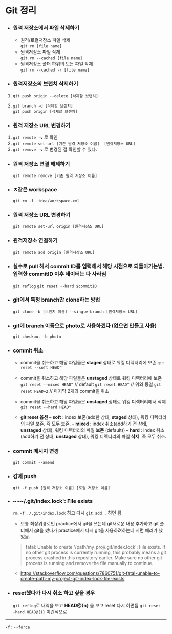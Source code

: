 Git 정리
=========

- ### 원격 저장소에서 파일 삭제하기
   - 원격/로컬저장소 파일 삭제  
    `git rm [file name]`  
   - 원격저장소 파일 삭제  
    `git rm --cached [file name]`  
   - 원격저장소 폴더 하위의 모든 파일 삭제  
    `git rm --cached -r [file name]`

- ### 원격저장소의 브랜치 삭제하기
 1. `git push origin --delete [삭제할 브랜치]`

 2. `git branch -d [삭제할 브랜치]`  
    `git push origin [삭제할 브랜치]`

- ### 원격 저장소 URL 변경하기
 1. `git remote -v` 로 확인  
 2. `git remote set-url [기존 원격 저장소 이름]  [원격저장소 URL]`  
 3. `git remove -v` 로 변경된 걸 확인할 수 있다.

- ### 원격 저장소 연결 해제하기
  `git remote remove [기존 원격 저장소 이름]`

- ### ㅈ같은 workspace
  `git rm -f .idea/workspace.xml`

- ### 원격 저장소 URL 변경하기
  `git remote set-url origin [원격저장소 URL]`

- ### 원격저장소 연결하기
  `git remote add origin [원격저장소 URL]`

- ### 실수로 pull 해서 commit ID를 입력해서 해당 시점으로 되돌아가는법. 입력한 commitID 이후 데이터는 다 사라짐
  `git reflog`
  `git reset --hard $commitID`

- ### git에서 특정 branch만 clone하는 방법
  `git clone -b [브랜치 이름] --single-branch [원격저장소 URL]`

- ### git에 branch 이름으로 photo로 사용하겠다 (없으면 만들고 사용)
  `git checkout -b photo`

- ### commit 취소
  - commit을 취소하고 해당 파일들은 **staged** 상태로 워킹 디렉터리에 보존
    `git reset --soft HEAD^`
  - commit을 취소하고 해당 파일들은 **unstaged** 상태로 워킹 디렉터리에 보존
    `git reset --mixed HEAD^` // default
    `git reset HEAD^` // 위와 동일
    `git reset HEAD~2` // 마지막 2개의 commit을 취소
  - commit을 취소하고 해당 파일들은 **unstaged** 상태로 워킹 디렉터리에서 삭제
    `git reset --hard HEAD^`
  
  - **git reset 옵션**
    – **soft** : index 보존(add한 상태, **staged** 상태), 워킹 디렉터리의 파일 보존. 즉 모두 보존.
    – **mixed** : index 취소(add하기 전 상태, **unstaged** 상태), 워킹 디렉터리의 파일 **보존** (default))
    – **hard** : index 취소(add하기 전 상태, **unstaged** 상태), 워킹 디렉터리의 파일 **삭제**. 즉 모두 취소.

- ### commit 메시지 변경
  `git commit --amend`

- ### 강제 push
  `git -f push [원격 저장소 이름] [로컬 저장소 이름]`
  
- ### ~~~/.git/index.lock': File exists
  `rm -f ./.git/index.lock` 하고 다시 `git add .` 하면 됨
  - 보통 최상위경로인 practice에서 git을 쓰는데 git새로운 내용 추가하고 git 폴더에서 git을 썼다가 practice에서 다시 git을 사용하려하는데 저런 에러가 났었음.
   > fatal: Unable to create '/path/my_proj/.git/index.lock': File exists.
   > If no other git process is currently running, this probably means a git process crashed in this repository earlier. Make sure no other git process is running and remove the file manually to continue.
   
  - https://stackoverflow.com/questions/7860751/git-fatal-unable-to-create-path-my-project-git-index-lock-file-exists

- ### reset했다가 다시 취소 하고 싶을 경우
  `git reflog`로 내역을 보고 **HEAD@{n}** 을 보고 reset 다시 하면됨
  `git reset --hard HEAD@{1}` 이런식으로
  
  
---

`-f` : `--force`